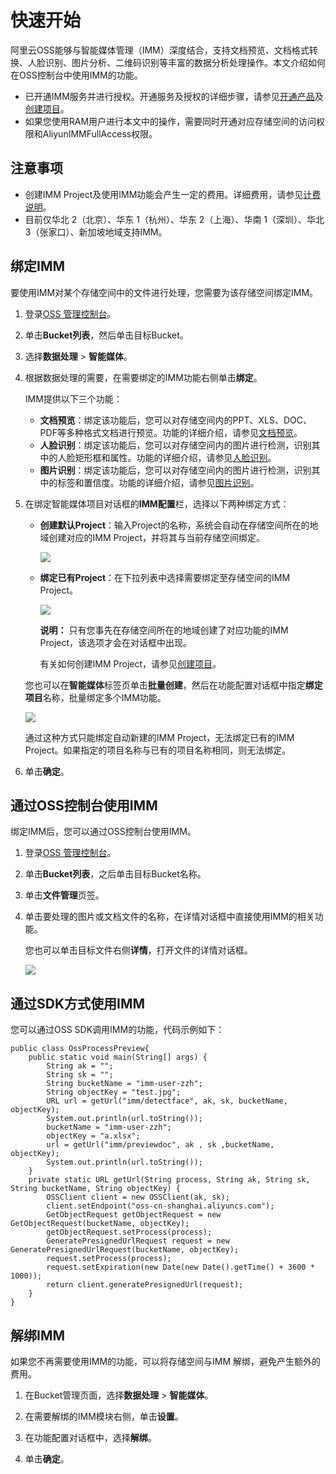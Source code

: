 # 快速开始

阿里云OSS能够与智能媒体管理（IMM）深度结合，支持文档预览、文档格式转换、人脸识别、图片分析、二维码识别等丰富的数据分析处理操作。本文介绍如何在OSS控制台中使用IMM的功能。

-   已开通IMM服务并进行授权。开通服务及授权的详细步骤，请参见[开通产品](https://help.aliyun.com/document_detail/63277.html)及[创建项目](https://help.aliyun.com/document_detail/63278.html)。
-   如果您使用RAM用户进行本文中的操作，需要同时开通对应存储空间的访问权限和AliyunIMMFullAccess权限。

## 注意事项

-   创建IMM Project及使用IMM功能会产生一定的费用。详细费用，请参见[计费说明](https://help.aliyun.com/document_detail/88318.html)。
-   目前仅华北 2（北京）、华东 1（杭州）、华东 2（上海）、华南 1（深圳）、华北 3（张家口）、新加坡地域支持IMM。

## 绑定IMM

要使用IMM对某个存储空间中的文件进行处理，您需要为该存储空间绑定IMM。

1.  登录[OSS 管理控制台](https://oss.console.aliyun.com/)。

2.  单击**Bucket列表**，然后单击目标Bucket。

3.  选择**数据处理** \> **智能媒体**。

4.  根据数据处理的需要，在需要绑定的IMM功能右侧单击**绑定**。

    IMM提供以下三个功能：

    -   **文档预览**：绑定该功能后，您可以对存储空间内的PPT、XLS、DOC、PDF等多种格式文档进行预览。功能的详细介绍，请参见[文档预览](/cn.zh-CN/开发指南/数据处理/智能媒体管理（IMM）/文档预览.md)。
    -   **人脸识别**：绑定该功能后，您可以对存储空间内的图片进行检测，识别其中的人脸矩形框和属性。功能的详细介绍，请参见[人脸识别](/cn.zh-CN/开发指南/数据处理/智能媒体管理（IMM）/人脸识别.md)。
    -   **图片识别**：绑定该功能后，您可以对存储空间内的图片进行检测，识别其中的标签和置信度。功能的详细介绍，请参见[图片识别](/cn.zh-CN/开发指南/数据处理/智能媒体管理（IMM）/图片识别.md)。
5.  在绑定智能媒体项目对话框的**IMM配置**栏，选择以下两种绑定方式：

    -   **创建默认Project**：输入Project的名称，系统会自动在存储空间所在的地域创建对应的IMM Project，并将其与当前存储空间绑定。

        ![](https://static-aliyun-doc.oss-accelerate.aliyuncs.com/assets/img/zh-CN/7395649951/p63036.png)

    -   **绑定已有Project**：在下拉列表中选择需要绑定至存储空间的IMM Project。

        ![](https://static-aliyun-doc.oss-accelerate.aliyuncs.com/assets/img/zh-CN/7395649951/p63037.png)

        **说明：** 只有您事先在存储空间所在的地域创建了对应功能的IMM Project，该选项才会在对话框中出现。

        有关如何创建IMM Project，请参见[创建项目](https://help.aliyun.com/document_detail/63278.html)。

    您也可以在**智能媒体**标签页单击**批量创建**，然后在功能配置对话框中指定**绑定项目**名称，批量绑定多个IMM功能。

    ![](https://static-aliyun-doc.oss-accelerate.aliyuncs.com/assets/img/zh-CN/7395649951/p35153.jpg)

    通过这种方式只能绑定自动新建的IMM Project，无法绑定已有的IMM Project。如果指定的项目名称与已有的项目名称相同，则无法绑定。

6.  单击**确定**。


## 通过OSS控制台使用IMM

绑定IMM后，您可以通过OSS控制台使用IMM。

1.  登录[OSS 管理控制台](https://oss.console.aliyun.com/)。

2.  单击**Bucket列表**，之后单击目标Bucket名称。

3.  单击**文件管理**页签。

4.  单击要处理的图片或文档文件的名称，在详情对话框中直接使用IMM的相关功能。

    您也可以单击目标文件右侧**详情**，打开文件的详情对话框。

    ![](https://static-aliyun-doc.oss-accelerate.aliyuncs.com/assets/img/zh-CN/8395649951/p63045.png)


## 通过SDK方式使用IMM

您可以通过OSS SDK调用IMM的功能，代码示例如下：

```
public class OssProcessPreview{
    public static void main(String[] args) {
        String ak = "";
        String sk = "";
        String bucketName = "imm-user-zzh";
        String objectKey = "test.jpg";
        URL url = getUrl("imm/detectface", ak, sk, bucketName, objectKey);
        System.out.println(url.toString());
        bucketName = "imm-user-zzh";
        objectKey = "a.xlsx";
        url = getUrl("imm/previewdoc", ak , sk ,bucketName, objectKey);
        System.out.println(url.toString());
    }
    private static URL getUrl(String process, String ak, String sk, String bucketName, String objectKey) {
        OSSClient client = new OSSClient(ak, sk);
        client.setEndpoint("oss-cn-shanghai.aliyuncs.com");
        GetObjectRequest getObjectRequest = new GetObjectRequest(bucketName, objectKey);
        getObjectRequest.setProcess(process);
        GeneratePresignedUrlRequest request = new GeneratePresignedUrlRequest(bucketName, objectKey);
        request.setProcess(process);
        request.setExpiration(new Date(new Date().getTime() + 3600 * 1000));
        return client.generatePresignedUrl(request);
    }
}
```

## 解绑IMM

如果您不再需要使用IMM的功能，可以将存储空间与IMM 解绑，避免产生额外的费用。

1.  在Bucket管理页面，选择**数据处理** \> **智能媒体**。

2.  在需要解绑的IMM模块右侧，单击**设置**。

3.  在功能配置对话框中，选择**解绑**。

4.  单击**确定**。


